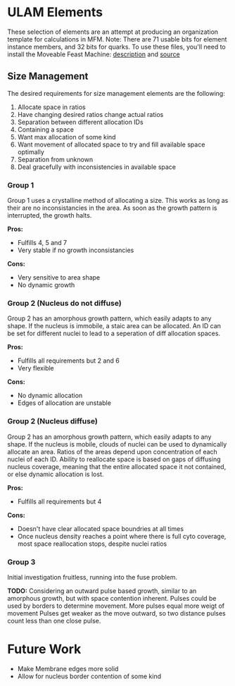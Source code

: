 ULAM Elements
==

These selection of elements are an attempt at producing an organization template for calculations in MFM. Note: There are 71 usable bits for element instance members, and 32 bits for quarks.
To use these files, you'll need to install the Moveable Feast Machine: [description](https://github.com/elenasa/ULAM/wiki/Ulam-Programming-Language) and [source](https://github.com/DaveAckley/MFM)


Size Management
--
The desired requirements for size management elements are the following:

1. Allocate space in ratios
2. Have changing desired ratios change actual ratios
3. Separation between different allocation IDs
4. Containing a space
5. Want max allocation of some kind
6. Want movement of allocated space to try and fill available space optimally
7. Separation from unknown
8. Deal gracefully with inconsistencies in available space

### Group 1
Group 1 uses a crystalline method of allocating a size.
This works as long as their are no inconsistancies in the area.
As soon as the growth pattern is interrupted, the growth halts.

**Pros:**
* Fulfills 4, 5 and 7
* Very stable if no growth inconsistancies

**Cons:**
* Very sensitive to area shape
* No dynamic growth

### Group 2 (Nucleus do not diffuse)
Group 2 has an amorphous growth pattern, which easily adapts to any shape.
If the nucleus is immobile, a staic area can be allocated.
An ID can be set for different nuclei to lead to a seperation of diff allocation spaces.

**Pros:**
* Fulfills all requirements but 2 and 6
* Very flexible

**Cons:**
* No dynamic allocation
* Edges of allocation are unstable

### Group 2 (Nucleus diffuse)
Group 2 has an amorphous growth pattern, which easily adapts to any shape.
If the nucleus is mobile, clouds of nuclei can be used to dynamically allocate an area.
Ratios of the areas depend upon concentration of each nuclei of each ID.
Ability to reallocate space is based on gaps of diffusing nucleus coverage, meaning that the entire allocated space it not contained, or else dynamic allocation is lost.

**Pros:**
* Fulfills all requirements but 4

**Cons:**
* Doesn't have clear allocated space boundries at all times
* Once nucleus density reaches a point where there is full cyto coverage, most space reallocation stops, despite nuclei ratios

### Group 3
Initial investigation fruitless, running into the fuse problem.

**TODO:**
Considering an outward pulse based growth, similar to an amorphous growth, but with space contention inherent.
Pulses could be used by borders to determine movement.
More pulses equal more weigt of movement
Pulses get weaker as the move outward, so two distance  pulses count less than one close pulse.


Future Work
==

* Make Membrane edges more solid
* Allow for nucleus border contention of some kind

